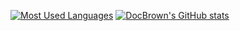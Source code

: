 [![Most Used Languages](https://github-readme-stats.vercel.app/api/top-langs/?username=DocBrown101&theme=dark&layout=compact&langs_count=10&card_width=320)](https://github.com/anuraghazra/github-readme-stats)
[![DocBrown's GitHub stats](https://github-readme-stats.vercel.app/api?username=DocBrown101&theme=dark&show_icons=true&hide_rank=true&card_width=320)](https://github.com/anuraghazra/github-readme-stats)
